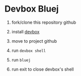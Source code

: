 # Devbox Bluej

1. fork/clone this repository github

2. install [devbox](https://www.jetpack.io/devbox/docs/installing_devbox/)

4. move to project github
 
5. run `devbox shell`

7. run `bluej`

8. run exit to close devbox's shell
